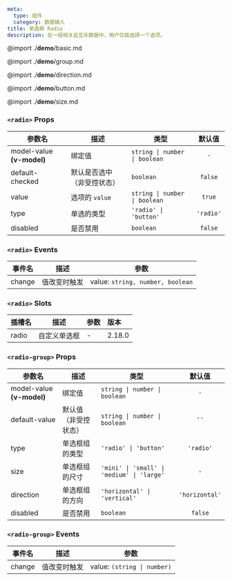 ```yaml
meta:
  type: 组件
  category: 数据输入
title: 单选框 Radio
description: 在一组相关且互斥数据中，用户仅能选择一个选项。
```

@import ./__demo__/basic.md

@import ./__demo__/group.md

@import ./__demo__/direction.md

@import ./__demo__/button.md

@import ./__demo__/size.md


### `<radio>` Props

|参数名|描述|类型|默认值|
|---|---|---|:---:|
|model-value **(v-model)**|绑定值|`string \| number \| boolean`|`-`|
|default-checked|默认是否选中（非受控状态）|`boolean`|`false`|
|value|选项的 `value`|`string \| number \| boolean`|`true`|
|type|单选的类型|`'radio' \| 'button'`|`'radio'`|
|disabled|是否禁用|`boolean`|`false`|
### `<radio>` Events

|事件名|描述|参数|
|---|---|---|
|change|值改变时触发|value: `string, number, boolean`|
### `<radio>` Slots

|插槽名|描述|参数|版本|
|---|:---:|---|:---|
|radio|自定义单选框|-|2.18.0|




### `<radio-group>` Props

|参数名|描述|类型|默认值|
|---|---|---|:---:|
|model-value **(v-model)**|绑定值|`string \| number \| boolean`|`-`|
|default-value|默认值（非受控状态）|`string \| number \| boolean`|`''`|
|type|单选框组的类型|`'radio' \| 'button'`|`'radio'`|
|size|单选框组的尺寸|`'mini' \| 'small' \| 'medium' \| 'large'`|`-`|
|direction|单选框组的方向|`'horizontal' \| 'vertical'`|`'horizontal'`|
|disabled|是否禁用|`boolean`|`false`|
### `<radio-group>` Events

|事件名|描述|参数|
|---|---|---|
|change|值改变时触发|value: `(string \| number)`|


